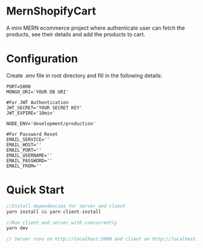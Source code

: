 # MernShopifyCart
A mini MERN ecommerce project where authenticate user can fetch the products, see their details and add the products to cart.

# Configuration 
Create .env file in root directory and fill in the following details:
```
PORT=5000
MONGO_URI='YOUR DB URI'

#For JWT Authentication
JWT_SECRET='YOUR SECRET KEY'
JWT_EXPIRE='10min'

NODE_ENV='development/production'

#For Password Reset
EMAIL_SERVICE=''
EMAIL_HOST=''
EMAIL_PORT=''
EMAIL_USERNAME=''
EMAIL_PASSWORD=''
EMAIL_FROM=''
````

# Quick Start
 ```javascript
 //Install dependencies for server and client
 yarn install && yarn client-install
 
 //Run client and server with concurrently
 yarn dev
 
 // Server runs on http://localhost:5000 and client on http://localhost:3000
 
 ```
